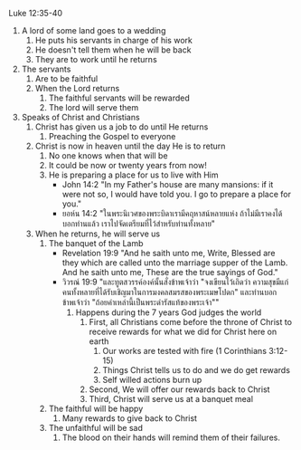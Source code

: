 Luke 12:35-40

1. A lord of some land goes to a wedding
	1. He puts his servants in charge of his work
	2. He doesn't tell them when he will be back
	3. They are to work until he returns
2. The servants
	1. Are to be faithful
	2. When the Lord returns
		1. The faithful servants will be rewarded
		2. The lord will serve them
3. Speaks of Christ and Christians
	1. Christ has given us a job to do until He returns
		1. Preaching the Gospel to everyone
	2. Christ is now in heaven until the day He is to return
		1. No one knows when that will be
		2. It could be now or twenty years from now!
		3. He is preparing a place for us to live with Him
			- John 14:2 "In my Father's house are many mansions: if it were not so, I would have told you. I go to prepare a place for you."
			- ยอห์น 14:2 "ในพระนิเวศของพระบิดาเรามีคฤหาสน์หลายแห่ง ถ้าไม่มีเราคงได้บอกท่านแล้ว เราไปจัดเตรียมที่ไว้สำหรับท่านทั้งหลาย"
	1. When he returns, he will serve us
		1. The banquet of the Lamb
			- Revelation 19:9 "And he saith unto me, Write, Blessed are they which are called unto the marriage supper of the Lamb. And he saith unto me, These are the true sayings of God."
			- วิวรณ์ 19:9 "และทูตสวรรค์องค์นั้นสั่งข้าพเจ้าว่า "จงเขียนไว้เถิดว่า ความสุขมีแก่คนทั้งหลายที่ได้รับเชิญมาในการมงคลสมรสของพระเมษโปดก" และท่านบอกข้าพเจ้าว่า "ถ้อยคำเหล่านี้เป็นพระดำรัสแท้ของพระเจ้า""
				1. Happens during the 7 years God judges the world
					1. First, all Christians come before the throne of Christ to receive rewards for what we did for Christ here on earth
						1. Our works are tested with fire (1 Corinthians 3:12-15)
						2. Things Christ tells us to do and we do get rewards
						3. Self willed actions burn up
					2. Second, We will offer our rewards back to Christ	
					3. Third, Christ will serve us at a banquet meal
		2. The faithful will be happy
			1. Many rewards to give back to Christ
		3. The unfaithful will be sad
			1. The blood on their hands will remind them of their failures.